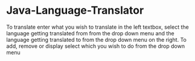 # Java-Language-Translator
To translate enter what you wish to translate in the left textbox, select the language getting translated from from the drop down menu and the language getting translated to from the drop down menu on the right. To add, remove or display select which you wish to do from the drop down menu
